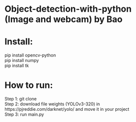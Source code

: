 # Object-detection-with-python (Image and webcam) by Bao


# Install:
<p>
  pip install opencv-python <br>
  pip install numpy <br>
  pip install tk
</p>

# How to run: 
<p>
  Step 1: git clone <br>
  Step 2: download file weights (YOLOv3-320) in https://pjreddie.com/darknet/yolo/ and move it in your project <br>
  Step 3: run main.py
</p>
